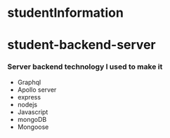 # studentInformation
# student-backend-server
<h3>Server backend technology I used to make it</h3>
<ul>
    <li>Graphql </li>
    <li> Apollo server </li>
    <li>express </li>
    <li>nodejs  </li>
    <li>Javascript </li>
    <li>mongoDB  </li>
    <li>Mongoose </li>
</ul>
